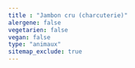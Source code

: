 ```yaml
---
title : "Jambon cru (charcuterie)"
alergene: false
vegetarien: false
vegan: false
type: "animaux"
sitemap_exclude: true
--- 
```

